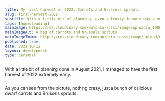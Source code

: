 ```yaml
---
title: My first harvest of 2022. Carrots and Brussels sprouts
slug: first-harvest-2022
subtitle: With a little bit of planning, even a frosty January was a month of abundance
tags: [homesteading]
mainImage: https://res.cloudinary.com/antonio-rossi/image/upload/w_1000,fl_progressive/v1648657621/articles/first-harvest/first-harvest_bxru7f.jpg
mainImageAlt: A bag of carrots and brussels sprouts
mainImageThumb: https://res.cloudinary.com/antonio-rossi/image/upload/w_300,fl_progressive/v1648657621/articles/first-harvest/first-harvest_bxru7f.jpg
published: true
date: 2021-10-12
layout: development
type: personal
---
```


With a little bit of planning done in August 2021, I managed to have the first harvest of 2022 extremely early.

<img>

As you can see from the picture, nothing crazy, just a bunch of delicious dwarf carrots and Brussels sprouts.
